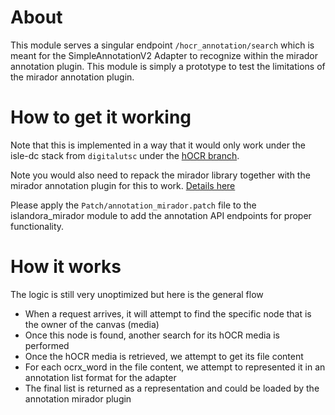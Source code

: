 # About
This module serves a singular endpoint `/hocr_annotation/search` which is meant for the SimpleAnnotationV2 Adapter to recognize within the mirador annotation plugin.
This module is simply a prototype to test the limitations of the mirador annotation plugin.

# How to get it working
Note that this is implemented in a way that it would only work under the isle-dc stack from `digitalutsc` under the [hOCR branch](https://github.com/digitalutsc/isle-dc/tree/hocr).

Note you would also need to repack the mirador library together with the mirador annotation plugin for this to work. [Details here](https://github.com/digitalutsc/mirador_pack)

Please apply the `Patch/annotation_mirador.patch` file to the islandora_mirador module to add the annotation API endpoints for proper functionality.

# How it works
The logic is still very unoptimized but here is the general flow
 - When a request arrives, it will attempt to find the specific node that is the owner of the canvas (media)
 - Once this node is found, another search for its hOCR media is performed
 - Once the hOCR media is retrieved, we attempt to get its file content
 - For each ocrx_word in the file content, we attempt to represented it in an annotation list format for the adapter
 - The final list is returned as a representation and could be loaded by the annotation mirador plugin
